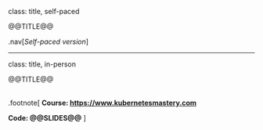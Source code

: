 class: title, self-paced

@@TITLE@@

.nav[*Self-paced version*]

---

class: title, in-person

@@TITLE@@<br/></br>

.footnote[
**Course: https://www.kubernetesmastery.com**

**Code: @@SLIDES@@**
]
